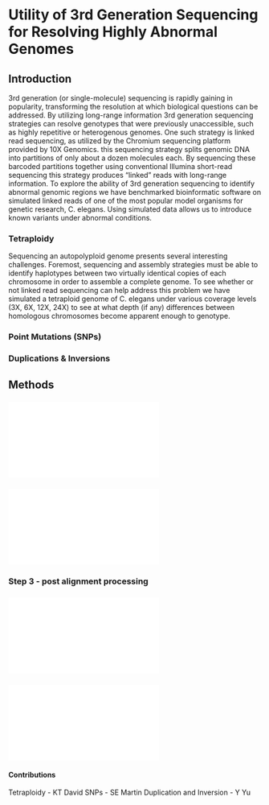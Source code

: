 # Utility of 3rd Generation Sequencing for Resolving Highly Abnormal Genomes

## Introduction
3rd generation (or single-molecule) sequencing is rapidly gaining in popularity, transforming the resolution at which biological questions can be addressed. By utilizing long-range information 3rd generation sequencing strategies can resolve genotypes that were previously unaccessible, such as highly repetitive or heterogenous genomes. One such strategy is linked read sequencing, as utilized by the Chromium sequencing platform provided by 10X Genomics. this sequencing strategy splits genomic DNA into partitions of only about a dozen molecules each. By sequencing these barcoded partitions together using conventional Illumina short-read sequencing this strategy produces “linked” reads with long-range information. To explore the ability of 3rd generation sequencing to identify abnormal genomic regions we have benchmarked bioinformatic software on simulated linked reads of one of the most popular model organisms for genetic research, C. elegans. Using simulated data allows us to introduce known variants under abnormal conditions.

### Tetraploidy
Sequencing an autopolyploid genome presents several interesting challenges. Foremost, sequencing and assembly strategies must be able to identify haplotypes between two virtually identical copies of each chromosome in order to assemble a complete genome. To see whether or not linked read sequencing can help address this problem we have simulated a tetraploid genome of C. elegans under various coverage levels (3X, 6X, 12X, 24X) to see at what depth (if any) differences between homologous chromosomes become apparent enough to genotype.

### Point Mutations (SNPs)

### Duplications & Inversions

## Methods

### ![Step 1 - simulation and quality assessment](Step1.md)

### ![Step 2 - assembly & alignment](Step2.md)

### Step 3 - post alignment processing 

### ![Step 4 - variant discovery](Step4.md)

### ![Step 5 - synthesis](Step5.md)

#### Contributions
Tetraploidy - KT David
SNPs - SE Martin
Duplication and Inversion - Y Yu
